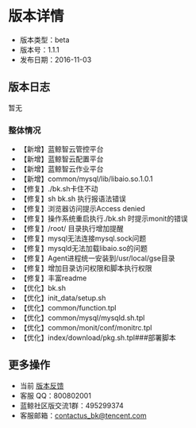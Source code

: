 # 版本详情

- 版本类型：beta
- 版本号：1.1.1
- 发布日期：2016-11-03


## 版本日志

暂无

### 整体情况

- 【新增】蓝鲸智云管控平台
- 【新增】蓝鲸智云配置平台
- 【新增】蓝鲸智云作业平台
- 【新增】common/mysql/lib/libaio.so.1.0.1
- 【修复】./bk.sh卡住不动
- 【修复】sh bk.sh 执行报语法错误
- 【修复】浏览器访问提示Access denied
- 【修复】操作系统重启执行./bk.sh 时提示monit的错误
- 【修复】/root/ 目录执行增加提醒
- 【修复】mysql无法连接mysql.sock问题
- 【修复】mysqld无法加载libaio.so的问题
- 【修复】Agent进程统一安装到/usr/local/gse目录
- 【修复】增加目录访问权限和脚本执行权限
- 【修复】丰富readme
- 【优化】bk.sh
- 【优化】init_data/setup.sh
- 【优化】common/function.tpl
- 【优化】common/mysql/mysqld.sh.tpl
- 【优化】common/monit/conf/monitrc.tpl
- 【优化】index/download/pkg.sh.tpl###部署脚本

## 更多操作

- 当前 [版本反馈](http://bk.tencent.com/s-mart/community)
- 客服 QQ：800802001
- 蓝鲸社区版交流1群：495299374
- 客服邮箱：contactus_bk@tencent.com
